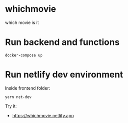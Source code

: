 # whichmovie

which movie is it

# Run backend and functions

`docker-compose up`

# Run netlify dev environment

Inside frontend folder:

`yarn net-dev`

Try it:

- https://whichmovie.netlify.app
